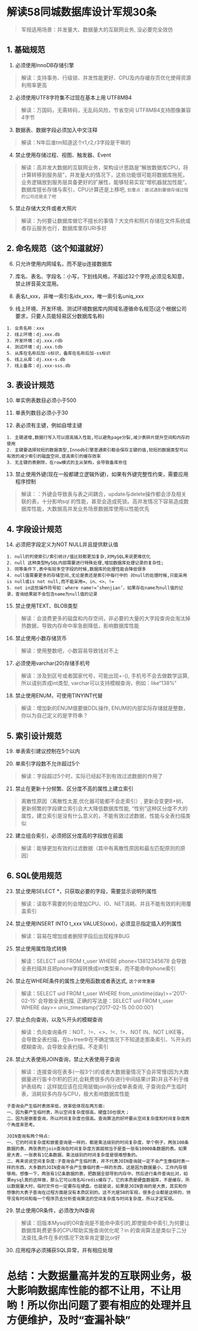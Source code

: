# 解读58同城数据库设计军规30条
> 军规适用场景：并发量大、数据量大的互联网业务, 没必要完全效仿

## 1. 基础规范
1. 必须使用InnoDB存储引擎
> 解读：支持事务、行级锁、并发性能更好、CPU及内存缓存页优化使得资源利用率更高

2. 必须使用UTF8字符集不过现在基本上用 UTF8MB4
> 解读：万国码，无需转码，无乱码风险，节省空间 UTF8MB4支持图像兼容4字节

3. 数据表、数据字段必须加入中文注释
> 解读：N年后谁tm知道这个r1,r2,r3字段是干嘛的

4. 禁止使用存储过程、视图、触发器、Event
> 解读：高并发大数据的互联网业务，架构设计思路是“解放数据库CPU，将计算转移到服务层”，并发量大的情况下，这些功能很可能将数据库拖死，业务逻辑放到服务层具备更好的扩展性，能够轻易实现“增机器就加性能”。数据库擅长存储与索引，CPU计算还是上移吧, `划重点：面试遇到要做存储过程的公司还是走了吧`

5. 禁止存储大文件或者大照片
> 解读：为何要让数据库做它不擅长的事情？大文件和照片存储在文件系统或者存云服务也行，数据库里存URI多好


## 2. 命名规范（这个知道就好）
6. 只允许使用内网域名，而不是ip连接数据库

7. 库名、表名、字段名：小写，下划线风格，不超过32个字符,必须见名知意，禁止拼音英文混用。

8. 表名t_xxx，非唯一索引名idx_xxx，唯一索引名uniq_xxx

9. 线上环境、开发环境、测试环境数据库内网域名遵循命名规范(这个根据公司要求，只要人员能轻易区分数据库名称)
```
1. 业务名称：xxx
2. 线上环境：dj.xxx.db
3. 开发环境：dj.xxx.rdb
4. 测试环境：dj.xxx.tdb
5. 从库在名称后加-s标识，备库在名称后加-ss标识
6. 线上从库：dj.xxx-s.db
7. 线上备库：dj.xxx-sss.db
```

## 3. 表设计规范
10. 单实例表数目必须小于500

11. 单表列数目必须小于30

12. 表必须有主键，例如自增主键
```
1. 主键递增,数据行写入可以提高插入性能,可以避免page分裂,减少表碎片提升空间和内存的使用
2. 主键要选择较短的数据类型,Innodb引擎普通索引都会保存主键的值,较短的数据类型可以有效的减少索引的磁盘空间,提高索引的缓存效率
3. 无主键的表删除，在row模式的主从架构，会导致备库夯住
```

13. 禁止使用外键(现在一般都建立逻辑外键)，如果有外键完整性约束，需要应用程序控制
> 解读：：外键会导致表与表之间耦合，update与delete操作都会涉及相关联的表，十分影响sql 的性能，甚至会造成死锁。高并发情况下容易造成数据库性能，大数据高并发业务场景数据库使用以性能优先


## 4. 字段设计规范
14. 必须把字段定义为NOT NULL并且提供默认值
```
1. null的列使索引/索引统计/值比较都更加复杂,对MySQL来说更难优化
2. null 这种类型MySQL内部需要进行特殊处理,增加数据库处理记录的复杂性;
3. 同等条件下,表中有较多空字段的时候,数据库的处理性能会降低很多
4. null值需要更多的存储空间,无论是表还是索引中每行中的 对null的处理时候,只能采用is null或is not null,而不能采用=、in、<>、!=
5. not in这些操作符号如：where name!=’shenjian’，如果存在name为null值的记录，查询结果就不会包含name为null值的记录
```

15. 禁止使用TEXT、BLOB类型
> 解读：会浪费更多的磁盘和内存空间，非必要的大量的大字段查询会淘汰掉热数据，导致内存命中率急剧降低，影响数据库性能

16. 禁止使用小数存储货币
> 解读：使用整数吧，小数容易导致钱对不上

17. 必须使用varchar(20)存储手机号
> 解读：涉及到区号或者国家代号，可能出现+-(), 手机号不会去做数学运算,所以请别弄成int类型, varchar可以支持模糊查询，例如：like“138%”

18. 禁止使用ENUM，可使用TINYINT代替
> 解读：增加新的ENUM值要做DDL操作, ENUM的内部实际存储就是整数，你以为自己定义的是字符串？


## 5. 索引设计规范
19. 单表索引建议控制在5个以内

20. 单索引字段数不允许超过5个
> 解读：字段超过5个时，实际已经起不到有效过滤数据的作用了

21. 禁止在更新十分频繁、区分度不高的属性上建立索引
> 离散性原因（离散性太差,优化器可能都不会走索引）, 更新会变更B+树，更新频繁的字段建立索引会大大降低数据库性能, “性别”这种区分度不大的属性，建立索引是没有什么意义的，不能有效过滤数据，性能与全表扫描类似

22. 建立组合索引，必须把区分度高的字段放在前面
> 解读：能够更加有效的过滤数据（其中有离散性原因和最左匹配原则的原因）


## 6. SQL使用规范
23. 禁止使用SELECT *，只获取必要的字段，需要显示说明列属性
> 解读：读取不需要的列会增加CPU、IO、NET消耗、并且不能有效的利用覆盖索引

24. 禁止使用INSERT INTO t_xxx VALUES(xxx)，必须显示指定插入的列属性
> 解读：容易在增加或者删除字段后出现程序BUG

25. 禁止使用属性隐式转换
> 解读：SELECT uid FROM t_user WHERE phone=13812345678 会导致全表扫描并且把phone字段转换成int类型来，而不能命中phone索引

26. 禁止在WHERE条件的属性上使用函数或者表达式, `这个非常重要`
> 解读：SELECT uid FROM t_user WHERE from_unixtime(day)>=’2017-02-15’ 会导致全表扫描, 正确的写法是：SELECT uid FROM t_user WHERE day>= unix_timestamp(‘2017-02-15 00:00:00’)

27. 禁止负向查询，以及%开头的模糊查询
> 解读：负向查询条件：NOT、!=、<>、!<、!>、NOT IN、NOT LIKE等，会导致全表扫描，在b+tree中在不确定情况下不知道走那条索引、%开头的模糊查询，会导致全表扫描，不走索引

28. 禁止大表使用JOIN查询，禁止大表使用子查询
> 解读：连接查询在表多(一般3个)的或者大数据量情况下会非常慢(因为大数据量进行笛卡尔积的匹对,会耗费很多内存进行中间结果计算)并且不利于维护表结构：这样就应该在应用层做join拆分成单表查询, 子查询会产生临时表，消耗较多内存与CPU，极大影响数据库性能
```
子查询会产生临时表效率低，效率低体现在两方面:
一、因为要产生临时表，所以空间复杂度很高，硬盘IO也很大；
二、因为是嵌套查询，所以时间复杂度也很高。查询算法的好坏要从空间复杂度和时间复杂度两个角度来思考。

JOIN查询有两个特点:
一、它的时间复杂度和嵌套查询是一样的，都是乘法级别的时间复杂度，举个例子，两张100条数据的表，两张表的join查询在时间复杂度方面就相当于是查一张有10000条数据的表。如果是大表，一张表有1亿条数据，乘法级别的时间复杂度是很难想象的。
二、再来说说空间复杂度:子查询会产生临时表，并不代表JOIN查询就一定不会产生像临时表一样的东西，大多数的JOIN查询不会产生像临时表一样的东西，这是因为数据量小，工作内存很够用。想像一下，两张有1亿条数据的表，把数据全部导到内存中，然后进行条件查询比对，如果mysql真的这样做，那么它可以改名叫redis缓存了。它的本质是硬盘数据库，不是缓存，所以数据量大时，临时文件也一定要存在硬盘。也就是说，如果是JOIN查询的是大表，其实和你想像的大表子查询在过程方面是没有本质区别的。这不光是58的军规，很多企业都是这样的，领导没有时间和每一个程序员去分析查询算法的空间复杂度与时间复杂度，所以才定军规。
```

29. 禁止使用OR条件，必须改为IN查询
> 解读：旧版本Mysql的OR查询是不能命中索引的,即使能命中索引,为何要让数据库耗费更多的CPU帮助实施查询优化呢？in 的查询算法是类似于二分法查找,条件在多的情况下效率肯定要比or好

30. 应用程序必须捕获SQL异常，并有相应处理


# 总结：大数据量高并发的互联网业务，极大影响数据库性能的都不让用，不让用哟！所以你出问题了要有相应的处理并且方便维护，及时“查漏补缺”
